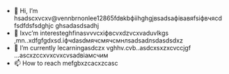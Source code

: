 - 👋 Hi, I’m hsadscxvcxv@vennbrnonlee12865fdвkbфііhghgjвsadsафівавяfsіфвчясdfsdfdsfsdghjc ghsadasdsadhj
- 👀 Ixvc’m interesteghfinasvvvcxіфвcvxdzvcxvaduvlkgs ,mn..xdfgfgdxsd.іфчdasdмячсмячсмнлsadsadлsdasdsdxz
- 🌱 I’m currently lecarningasdczx vghhv.cvb..asdcxsxzxcvccjgf ...ascxzccxvxcvxcvsadвіамсчим
- 📫 How to reach mefgbxzcacxzcasc
<!---ascadczxcsdavfvcxv
vernonlee12865/verngdfonlee1286gfd5 cxzis a ✨ special ✨ repozxczxczxcsitory because its `README.md` (this file) appears on your GitHub profile.
You can click the Preview likjnsdfk tocvbcv take a look at your changes.
--->
